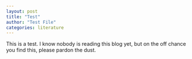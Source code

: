 ```yaml
---
layout: post
title: "Test"
author: "Test File"
categories: literature
---
```


This is a test. I know nobody is reading this blog yet, but on the off chance you find this, please pardon the dust.

